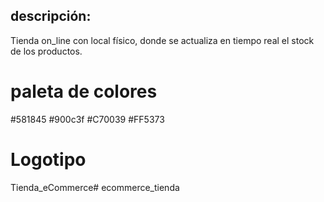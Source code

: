 ## descripción:

Tienda on_line con local físico, donde se actualiza en tiempo real el stock de los productos.

# paleta de colores 

#581845
#900c3f
#C70039
#FF5373

# Logotipo

Tienda_eCommerce# ecommerce_tienda
